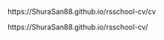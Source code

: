 <p>https://ShuraSan88.github.io/rsschool-cv/cv</p>
<p>https://ShuraSan88.github.io/rsschool-cv/</p>
